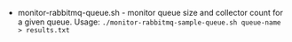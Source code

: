 - monitor-rabbitmq-queue.sh - monitor queue size and collector count for a given queue. Usage: `./monitor-rabbitmq-sample-queue.sh queue-name > results.txt`
